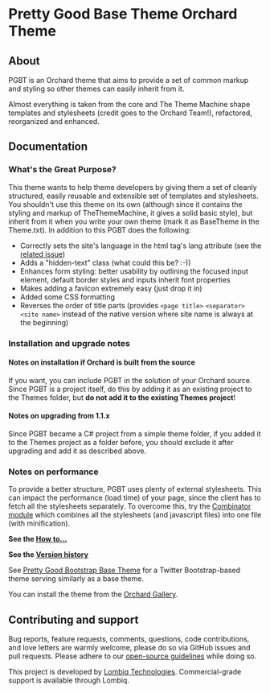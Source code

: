# Pretty Good Base Theme Orchard Theme



## About

PGBT is an Orchard theme that aims to provide a set of common markup and styling so other themes can easily inherit from it.

Almost everything is taken from the core and The Theme Machine shape templates and stylesheets (credit goes to the Orchard Team!), refactored, reorganized and enhanced.


## Documentation 

### What's the Great Purpose?

This theme wants to help theme developers by giving them a set of cleanly structured, easily reusable and extensible set of templates and stylesheets. You shouldn't use this theme on its own (although since it contains the styling and markup of TheThemeMachine, it gives a solid basic style), but inherit from it when you write your own theme (mark it as BaseTheme in the Theme.txt).
In addition to this PGBT does the following:

- Correctly sets the site's language in the html tag's lang attribute (see the [related issue](http://orchard.codeplex.com/workitem/18170))
- Adds a "hidden-text" class (what could this be? :-))
- Enhances form styling: better usability by outlining the focused input element, default border styles and inputs inherit font properties
- Makes adding a favicon extremely easy (just drop it in)
- Added some CSS formatting
- Reverses the order of title parts (provides `<page title>` `<separator>` `<site name>` instead of the native version where site name is always at the beginning)

### Installation and upgrade notes

#### Notes on installation if Orchard is built from the source

If you want, you can include PGBT in the solution of your Orchard source. Since PGBT is a project itself, do this by adding it as an existing project to the Themes folder, but **do not add it to the existing Themes project**!

#### Notes on upgrading from 1.1.x

Since PGBT became a C# project from a simple theme folder, if you added it to the Themes project as a folder before, you should exclude it after upgrading and add it as described above.

### Notes on performance

To provide a better structure, PGBT uses plenty of external stylesheets. This can impact the performance (load time) of your page, since the client has to fetch all the stylesheets separately. To overcome this, try the [Combinator module](http://gallery.orchardproject.net/List/Modules/Orchard.Module.Piedone.Combinator) which combines all the stylesheets (and javascript files) into one file (with minification).

**See the [How to...](Docs/HowTo.md)**

**See the [Version history](Docs/VersionHistory.md)**

See [Pretty Good Bootstrap Base Theme](https://github.com/Lombiq/Pretty-Good-Bootstrap-Base-Theme) for a Twitter Bootstrap-based theme serving similarly as a base theme.

You can install the theme from the [Orchard Gallery](http://gallery.orchardproject.net/List/Themes/Orchard.Theme.Piedone.PrettyGoodBaseTheme).


## Contributing and support

Bug reports, feature requests, comments, questions, code contributions, and love letters are warmly welcome, please do so via GitHub issues and pull requests. Please adhere to our [open-source guidelines](https://lombiq.com/open-source-guidelines) while doing so.

This project is developed by [Lombiq Technologies](https://lombiq.com/). Commercial-grade support is available through Lombiq.